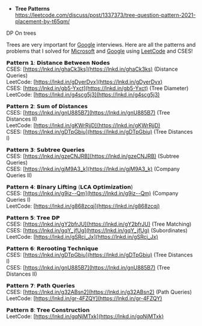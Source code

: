 
- **Tree Patterns**  
https://leetcode.com/discuss/post/1337373/tree-question-pattern-2021-placement-by-t65qm/

DP On trees


Trees are very important for [Google](https://www.linkedin.com/company/google/) interviews. Here are all the patterns and problems that I solved for [Microsoft](https://www.linkedin.com/company/microsoft/) and [Google](https://www.linkedin.com/company/google/) using [LeetCode](https://www.linkedin.com/company/leet-code/) and CSES!  
  
𝗣𝗮𝘁𝘁𝗲𝗿𝗻 𝟭: 𝗗𝗶𝘀𝘁𝗮𝗻𝗰𝗲 𝗕𝗲𝘁𝘄𝗲𝗲𝗻 𝗡𝗼𝗱𝗲𝘀  
CSES: [https://lnkd.in/ghaCk3ks](https://lnkd.in/ghaCk3ks) (Distance Queries)  
LeetCode: [https://lnkd.in/gDyerDvx](https://lnkd.in/gDyerDvx)  
CSES: [https://lnkd.in/gb5-Yxct](https://lnkd.in/gb5-Yxct) (Tree Diameter)  
LeetCode: [https://lnkd.in/g4scg5j3](https://lnkd.in/g4scg5j3)  
  
𝗣𝗮𝘁𝘁𝗲𝗿𝗻 𝟮: 𝗦𝘂𝗺 𝗼𝗳 𝗗𝗶𝘀𝘁𝗮𝗻𝗰𝗲𝘀  
CSES: [https://lnkd.in/gnU885B7](https://lnkd.in/gnU885B7) (Tree Distances II)  
LeetCode: [https://lnkd.in/gKWrRjjD](https://lnkd.in/gKWrRjjD)  
CSES: [https://lnkd.in/gDTpGbiu](https://lnkd.in/gDTpGbiu) (Tree Distances I)  
  
𝗣𝗮𝘁𝘁𝗲𝗿𝗻 𝟯: 𝗦𝘂𝗯𝘁𝗿𝗲𝗲 𝗤𝘂𝗲𝗿𝗶𝗲𝘀  
CSES: [https://lnkd.in/gzeCNJRB](https://lnkd.in/gzeCNJRB) (Subtree Queries)  
CSES: [https://lnkd.in/gjM9A3_k](https://lnkd.in/gjM9A3_k) (Company Queries II)  
  
𝗣𝗮𝘁𝘁𝗲𝗿𝗻 𝟰: 𝗕𝗶𝗻𝗮𝗿𝘆 𝗟𝗶𝗳𝘁𝗶𝗻𝗴 (𝗟𝗖𝗔 𝗢𝗽𝘁𝗶𝗺𝗶𝘇𝗮𝘁𝗶𝗼𝗻)  
CSES: [https://lnkd.in/g9iz--Qm](https://lnkd.in/g9iz--Qm) (Company Queries I)  
LeetCode: [https://lnkd.in/g868zcqj](https://lnkd.in/g868zcqj)  
  
𝗣𝗮𝘁𝘁𝗲𝗿𝗻 𝟱: 𝗧𝗿𝗲𝗲 𝗗𝗣  
CSES: [https://lnkd.in/gY2bfrJU](https://lnkd.in/gY2bfrJU) (Tree Matching)  
CSES: [https://lnkd.in/gqY_jfUg](https://lnkd.in/gqY_jfUg) (Subordinates)  
LeetCode: [https://lnkd.in/gSRcj_Jx](https://lnkd.in/gSRcj_Jx)  
  
𝗣𝗮𝘁𝘁𝗲𝗿𝗻 𝟲: 𝗥𝗲𝗿𝗼𝗼𝘁𝗶𝗻𝗴 𝗧𝗲𝗰𝗵𝗻𝗶𝗾𝘂𝗲  
CSES: [https://lnkd.in/gDTpGbiu](https://lnkd.in/gDTpGbiu) (Tree Distances I)  
CSES: [https://lnkd.in/gnU885B7](https://lnkd.in/gnU885B7) (Tree Distances II)  
  
𝗣𝗮𝘁𝘁𝗲𝗿𝗻 𝟳: 𝗣𝗮𝘁𝗵 𝗤𝘂𝗲𝗿𝗶𝗲𝘀  
CSES: [https://lnkd.in/g32ABsn2](https://lnkd.in/g32ABsn2) (Path Queries)  
LeetCode: [https://lnkd.in/gr-4FZQY](https://lnkd.in/gr-4FZQY)  
  
𝗣𝗮𝘁𝘁𝗲𝗿𝗻 𝟴: 𝗧𝗿𝗲𝗲 𝗖𝗼𝗻𝘀𝘁𝗿𝘂𝗰𝘁𝗶𝗼𝗻  
LeetCode: [https://lnkd.in/gqNjMTxk](https://lnkd.in/gqNjMTxk)